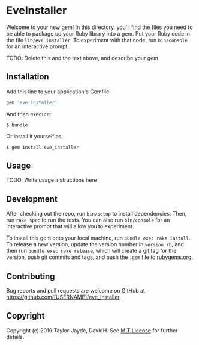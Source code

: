 # EveInstaller

Welcome to your new gem! In this directory, you'll find the files you need to be able to package up your Ruby library into a gem. Put your Ruby code in the file `lib/eve_installer`. To experiment with that code, run `bin/console` for an interactive prompt.

TODO: Delete this and the text above, and describe your gem

## Installation

Add this line to your application's Gemfile:

```ruby
gem 'eve_installer'
```

And then execute:

    $ bundle

Or install it yourself as:

    $ gem install eve_installer

## Usage

TODO: Write usage instructions here

## Development

After checking out the repo, run `bin/setup` to install dependencies. Then, run `rake spec` to run the tests. You can also run `bin/console` for an interactive prompt that will allow you to experiment.

To install this gem onto your local machine, run `bundle exec rake install`. To release a new version, update the version number in `version.rb`, and then run `bundle exec rake release`, which will create a git tag for the version, push git commits and tags, and push the `.gem` file to [rubygems.org](https://rubygems.org).

## Contributing

Bug reports and pull requests are welcome on GitHub at https://github.com/[USERNAME]/eve_installer.

## Copyright

Copyright (c) 2019 Taylor-Jayde, DavidH. See [MIT License](LICENSE.txt) for further details.